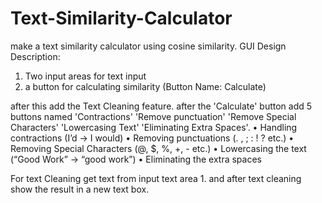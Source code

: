 # Text-Similarity-Calculator

make a text similarity calculator using cosine similarity. 
GUI Design Description: 
1. Two input areas for text input
2. a button for calculating similarity (Button Name: Calculate)

after this add the Text Cleaning feature. after the 'Calculate' button add 5 buttons named 'Contractions' 'Remove punctuation' 'Remove Special Characters' 'Lowercasing Text' 'Eliminating Extra Spaces'.
• Handling contractions (I’d → I would)
• Removing punctuations (. , ; : ! ? etc.)
• Removing Special Characters (@, $, %, +, - etc.)
• Lowercasing the text (“Good Work” → “good work”)
• Eliminating the extra spaces

For text Cleaning get text from input text area 1. and after text cleaning show the result in a new text box.
